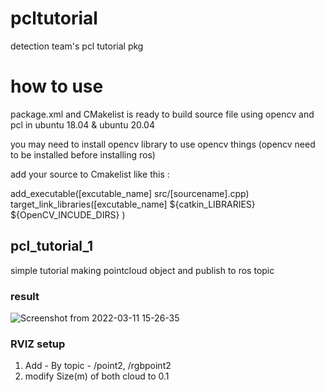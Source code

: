 # pcltutorial
detection team's pcl tutorial pkg

# how to use

package.xml and CMakelist is ready to build source file using opencv and pcl in ubuntu 18.04 & ubuntu 20.04

you may need to install opencv library to use opencv things (opencv need to be installed before installing ros)

add your source to Cmakelist like this :

add_executable([excutable_name] src/[sourcename].cpp)
target_link_libraries([excutable_name]
  ${catkin_LIBRARIES}
  ${OpenCV_INCUDE_DIRS}
)

## pcl_tutorial_1

simple tutorial making pointcloud object and publish to ros topic

### result

![Screenshot from 2022-03-11 15-26-35](https://user-images.githubusercontent.com/65892441/157814324-55a5fb1d-189d-48fa-801a-78d562872d78.png)

### RVIZ setup

1. Add - By topic - /point2, /rgbpoint2
2. modify Size(m) of both cloud to 0.1
